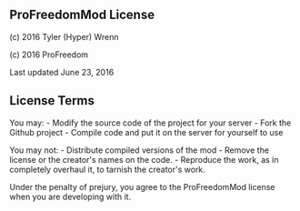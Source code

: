 ## ProFreedomMod License ##
(c) 2016 Tyler (Hyper) Wrenn

(c) 2016 ProFreedom

Last updated June 23, 2016

## License Terms ##

You may:
    - Modify the source code of the project for your server
    - Fork the Github project
    - Compile code and put it on the server for yourself to use

You may not:
    - Distribute compiled versions of the mod
    - Remove the license or the creator's names on the code.
    - Reproduce the work, as in completely overhaul it, to tarnish the creator's work.
    
Under the penalty of prejury, you agree to the ProFreedomMod license when you are developing with it.